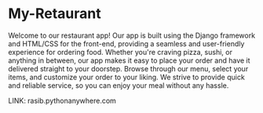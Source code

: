 # My-Retaurant

Welcome to our restaurant app! Our app is built using the Django framework and HTML/CSS for the front-end, providing a seamless and user-friendly experience for ordering food. Whether you're craving pizza, sushi, or anything in between, our app makes it easy to place your order and have it delivered straight to your doorstep. Browse through our menu, select your items, and customize your order to your liking. We strive to provide quick and reliable service, so you can enjoy your meal without any hassle.


LINK: rasib.pythonanywhere.com
